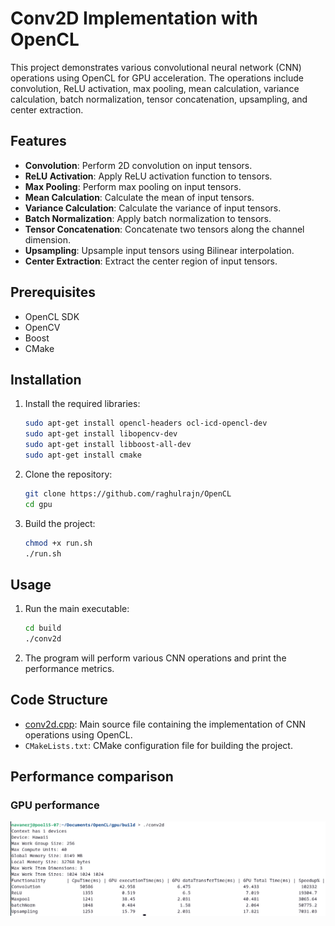# Conv2D Implementation with OpenCL

This project demonstrates various convolutional neural network (CNN) operations using OpenCL for GPU acceleration. The operations include convolution, ReLU activation, max pooling, mean calculation, variance calculation, batch normalization, tensor concatenation, upsampling, and center extraction.

## Features

- **Convolution**: Perform 2D convolution on input tensors.
- **ReLU Activation**: Apply ReLU activation function to tensors.
- **Max Pooling**: Perform max pooling on input tensors.
- **Mean Calculation**: Calculate the mean of input tensors.
- **Variance Calculation**: Calculate the variance of input tensors.
- **Batch Normalization**: Apply batch normalization to tensors.
- **Tensor Concatenation**: Concatenate two tensors along the channel dimension.
- **Upsampling**: Upsample input tensors using Bilinear interpolation.
- **Center Extraction**: Extract the center region of input tensors.

## Prerequisites

- OpenCL SDK
- OpenCV
- Boost
- CMake

## Installation

1. Install the required libraries:

    ```sh
    sudo apt-get install opencl-headers ocl-icd-opencl-dev
    sudo apt-get install libopencv-dev
    sudo apt-get install libboost-all-dev
    sudo apt-get install cmake
    ```

2. Clone the repository:

    ```sh
    git clone https://github.com/raghulrajn/OpenCL
    cd gpu
    ```

3. Build the project:

    ```sh
   chmod +x run.sh
   ./run.sh
    ```

## Usage

1. Run the main executable:

    ```sh
    cd build
    ./conv2d
    ```

2. The program will perform various CNN operations and print the performance metrics.

## Code Structure

- [conv2d.cpp](http://_vscodecontentref_/2): Main source file containing the implementation of CNN operations using OpenCL.
- `CMakeLists.txt`: CMake configuration file for building the project.

## Performance comparison
### GPU performance
![gpu](./utils/gpu.png)
